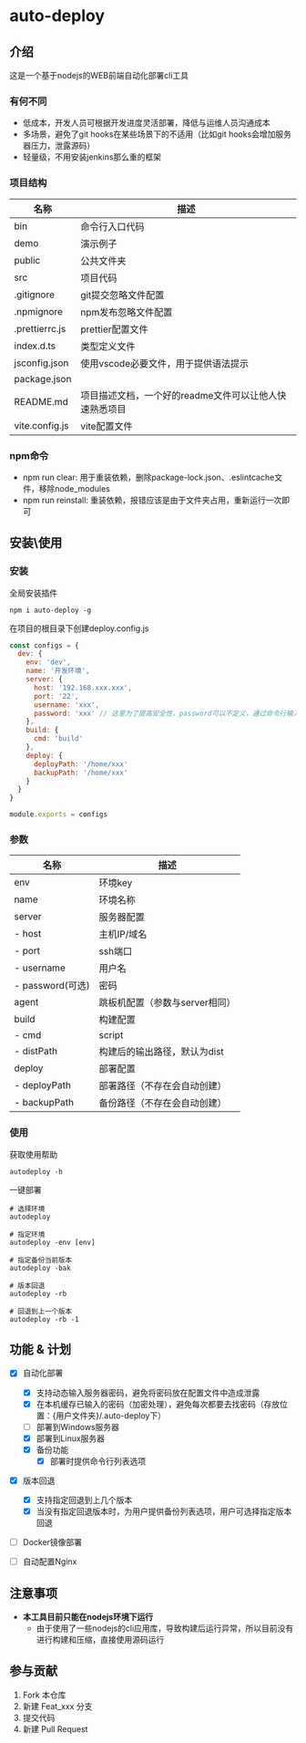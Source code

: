 <!--
 * @Author: lcm
 * @Date: 2022-10-24 17:57:58
 * @LastEditors: lcm
 * @LastEditTime: 2022-12-26 13:51:00
 * @Description: 
-->
# auto-deploy

## 介绍
这是一个基于nodejs的WEB前端自动化部署cli工具

### 有何不同
- 低成本，开发人员可根据开发进度灵活部署，降低与运维人员沟通成本
- 多场景，避免了git hooks在某些场景下的不适用（比如git hooks会增加服务器压力，泄露源码）
- 轻量级，不用安装jenkins那么重的框架


### 项目结构
| 名称           | 描述                                                   |
| -------------- | ------------------------------------------------------ |
| bin            | 命令行入口代码                                         |
| demo           | 演示例子                                               |
| public         | 公共文件夹                                             |
| src            | 项目代码                                               |
| .gitignore     | git提交忽略文件配置                                    |
| .npmignore     | npm发布忽略文件配置                                    |
| .prettierrc.js | prettier配置文件                                       |
| index.d.ts     | 类型定义文件                                           |
| jsconfig.json  | 使用vscode必要文件，用于提供语法提示                   |
| package.json   |                                                        |
| README.md      | 项目描述文档，一个好的readme文件可以让他人快速熟悉项目 |
| vite.config.js | vite配置文件                                           |

### npm命令
- npm run clear: 用于重装依赖，删除package-lock.json、.eslintcache文件，移除node_modules
- npm run reinstall: 重装依赖，报错应该是由于文件夹占用，重新运行一次即可


## 安装\使用

### 安装

全局安装插件

```shell
npm i auto-deploy -g
```

在项目的根目录下创建deploy.config.js

```javascript
const configs = {
  dev: {
    env: 'dev',
    name: '开发环境',
    server: {
      host: '192.168.xxx.xxx',
      port: '22',
      username: 'xxx',
      password: 'xxx' // 这里为了提高安全性，password可以不定义，通过命令行输入
    },
    build: {
      cmd: 'build'
    },
    deploy: {
      deployPath: '/home/xxx'
      backupPath: '/home/xxx'
    }
  }
}

module.exports = configs

```

### 参数

| 名称             | 描述                           |
| ---------------- | ------------------------------ |
| env              | 环境key                        |
| name             | 环境名称                       |
| server           | 服务器配置                     |
| - host           | 主机IP/域名                    |
| - port           | ssh端口                        |
| - username       | 用户名                         |
| - password(可选) | 密码                           |
| agent            | 跳板机配置（参数与server相同） |
| build            | 构建配置                       |
| - cmd            | script                         | 构建命令(npm run $cmd)，默认为build |
| - distPath       | 构建后的输出路径，默认为dist   |
| deploy           | 部署配置                       |
| - deployPath     | 部署路径（不存在会自动创建） |
| - backupPath     | 备份路径（不存在会自动创建） |

### 使用

获取使用帮助
```shell
autodeploy -h
```

一键部署
```shell
# 选择环境
autodeploy

# 指定环境
autodeploy -env [env]

# 指定备份当前版本
autodeploy -bak

# 版本回退
autodeploy -rb

# 回退到上一个版本
autodeploy -rb -1
```

## 功能 & 计划
- [x] 自动化部署
  + [x] 支持动态输入服务器密码，避免将密码放在配置文件中造成泄露 
  + [x] 在本机缓存已输入的密码（加密处理），避免每次都要去找密码（存放位置：{用户文件夹}/.auto-deploy下）
  + [ ] 部署到Windows服务器
  + [x] 部署到Linux服务器
  + [x] 备份功能
    * [x] 部署时提供命令行列表选项
- [x] 版本回退
  + [x] 支持指定回退到上几个版本
  + [x] 当没有指定回退版本时，为用户提供备份列表选项，用户可选择指定版本回退
- [ ] Docker镜像部署
- [ ] 自动配置Nginx


## 注意事项
- **本工具目前只能在nodejs环境下运行**
  - 由于使用了一些nodejs的cli应用库，导致构建后运行异常，所以目前没有进行构建和压缩，直接使用源码运行

## 参与贡献
1. Fork 本仓库
2. 新建 Feat_xxx 分支
3. 提交代码
4. 新建 Pull Request